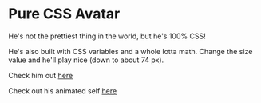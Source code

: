 # Pure CSS Avatar

He's not the prettiest thing in the world, but he's 100% CSS!

He's also built with CSS variables and a whole lotta math.  Change the size value and he'll play nice (down to about 74 px).

Check him out [here](https://codepen.io/mattgaskey/pen/oGdwWj)

Check out his animated self [here](https://codepen.io/mattgaskey/pen/xXJEbx)